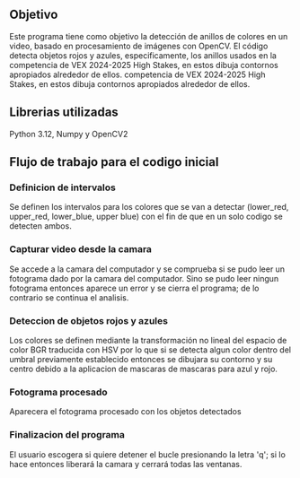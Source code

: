## Objetivo
Este programa tiene como objetivo la detección de anillos de colores en un video, basado en procesamiento de imágenes con OpenCV. El código detecta objetos rojos y azules, especificamente, los anillos usados en la competencia de VEX 2024-2025 High Stakes, en estos dibuja contornos apropiados alrededor de ellos.
competencia de VEX 2024-2025 High Stakes, en estos dibuja contornos apropiados alrededor de ellos.
## Librerias utilizadas
Python 3.12, Numpy y OpenCV2
## Flujo de trabajo para el codigo inicial
### Definicion de intervalos
 Se definen los intervalos para los colores que se van a detectar (lower_red, upper_red, lower_blue, upper blue) con el fin de que en un solo codigo se detecten ambos.
### Capturar video desde la camara
Se accede a la camara del computador y se comprueba si se pudo leer un fotograma dado por la camara del computador. Sino se pudo leer ningun fotograma entonces aparece un error y se cierra el programa; de lo contrario se continua el analisis.
### Deteccion de objetos rojos y azules
Los colores se definen mediante la transformación no lineal del espacio de color BGR traducida con HSV por lo que si se detecta algun color dentro del umbral previamente establecido entonces se dibujara su contorno y su centro debido a la aplicacion de mascaras de mascaras para azul y rojo.
### Fotograma procesado
Aparecera el fotograma procesado con los objetos detectados
### Finalizacion del programa
El usuario escogera si quiere detener el bucle presionando la letra 'q'; si lo hace entonces liberará la camara y cerrará todas las ventanas.
